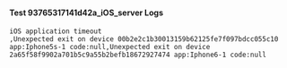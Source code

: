 #### Test 93765317141d42a_iOS_server Logs


```
iOS application timeout
,Unexpected exit on device 00b2e2c1b30013159b62125fe7f097bdcc055c10 app:Iphone5s-1 code:null,Unexpected exit on device 2a65f58f9902a701b5c9a55b2befb18672927474 app:Iphone6-1 code:null
```
